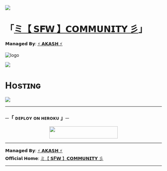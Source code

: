 <a href="https://youtu.be/aPSeonItsWQ">
  <img src="https://user-images.githubusercontent.com/73097560/115834477-dbab4500-a447-11eb-908a-139a6edaec5c.gif">
</a>

# 「[ミ【 𝗦𝐅𝗪 】𝗖𝗢𝗠𝗠𝗨𝗡𝗜𝗧𝗬 彡](https://t.me/SFW_Community_Official)」
𝗠𝗮𝗻𝗮𝗴𝗲𝗱 𝗕𝘆: [⚡ 𝗔𝗞𝗔𝗦𝗛 ⚡](https://t.me/BotCasx)

![logo](https://te.legra.ph/file/2e2f78610814092d61103.jpg)

<a href="https://youtu.be/aPSeonItsWQ">
  <img src="https://user-images.githubusercontent.com/73097560/115834477-dbab4500-a447-11eb-908a-139a6edaec5c.gif">
</a>

# Hᴏsᴛɪɴɢ

<img src="https://readme-typing-svg.herokuapp.com?color=FFD700&width=420&lines=𝙷𝚘𝚠+𝚃𝚘+𝙳𝚎𝚙𝚕𝚘𝚢+SFW+𝚂𝚎𝚌𝚞𝚛𝚒𝚝𝚢+𝙱𝚘𝚝;𝙰+𝙿𝚛𝚘𝚏𝚎𝚜𝚜𝚒𝚘𝚗𝚊𝚕+𝚂𝚎𝚌𝚞𝚛𝚒𝚝𝚢+𝚂𝚘𝚕𝚞𝚝𝚒𝚘𝚗+𝚏𝚘𝚛+𝚃𝚎𝚕𝚎𝚐𝚛𝚊𝚖+𝙶𝚛𝚘𝚞𝚙𝚜%E2%9C%94%EF%B8%8F" />

---

### ─「 ᴅᴇᴩʟᴏʏ ᴏɴ ʜᴇʀᴏᴋᴜ 」─

<p align="center">
  <a href="https://heroku.com/deploy?template=https://github.com/Akash8t2/SFW-PROTECTION">
    <img src="https://img.shields.io/badge/SFW%20Deploy%20On%20Heroku-Black?style=for-the-badge&logo=heroku" width="220" height="38.45"/>
  </a>
</p>

---

𝗠𝗮𝗻𝗮𝗴𝗲𝗱 𝗕𝘆: [⚡ 𝗔𝗞𝗔𝗦𝗛 ⚡](https://t.me/BotCasx)  
𝗢𝗳𝗳𝗶𝗰𝗶𝗮𝗹 𝗛𝗼𝗺𝗲: [ミ【 𝗦𝐅𝗪 】𝗖𝗢𝗠𝗠𝗨𝗡𝗜𝗧𝗬 彡](https://t.me/SFW_Community_Official)

---
